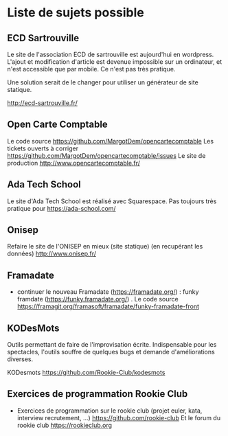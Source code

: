 # Liste de sujets possible

## ECD Sartrouville

Le site de l'association ECD de sartrouville est aujourd'hui en wordpress. L'ajout et modification d'article est devenue impossible sur un ordinateur, et n'est accessible que par mobile. Ce n'est pas très pratique.

Une solution serait de le changer pour utiliser un générateur de site statique.

http://ecd-sartrouville.fr/

## Open Carte Comptable

Le code source https://github.com/MargotDem/opencartecomptable
Les tickets ouverts à corriger https://github.com/MargotDem/opencartecomptable/issues
Le site de production http://www.opencartecomptable.fr/


## Ada Tech School

Le site d'Ada Tech School est réalisé avec Squarespace. Pas toujours très pratique pour https://ada-school.com/


## Onisep

Refaire le site de l'ONISEP en mieux (site statique) (en recupérant les données) http://www.onisep.fr/


## Framadate

- continuer le nouveau Framadate (https://framadate.org/) : funky framdate (https://funky.framadate.org/) . Le code source https://framagit.org/framasoft/framadate/funky-framadate-front


## KODesMots

Outils permettant de faire de l'improvisation écrite. Indispensable pour les spectacles, l'outils souffre de quelques bugs et demande d'améliorations diverses.

KODesmots https://github.com/Rookie-Club/kodesmots


## Exercices de programmation Rookie Club

- Exercices de programmation sur le rookie club (projet euler, kata, interview recrutement, ...) https://github.com/rookie-club
Et le forum du rookie club https://rookieclub.org



